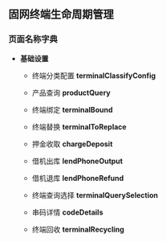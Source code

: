 ## 固网终端生命周期管理

### 页面名称字典

* **基础设置**
    * 终端分类配置 **terminalClassifyConfig**
    * 产品查询 **productQuery**
    * 终端绑定 **terminalBound**
    * 终端替换 **terminalToReplace**
    * 押金收取 **chargeDeposit**

    * 借机出库 **lendPhoneOutput**
    * 借机退库 **lendPhoneRefund**
    * 终端查询选择 **terminalQuerySelection**
    * 串码详情 **codeDetails**
    * 终端回收 **terminalRecycling**
